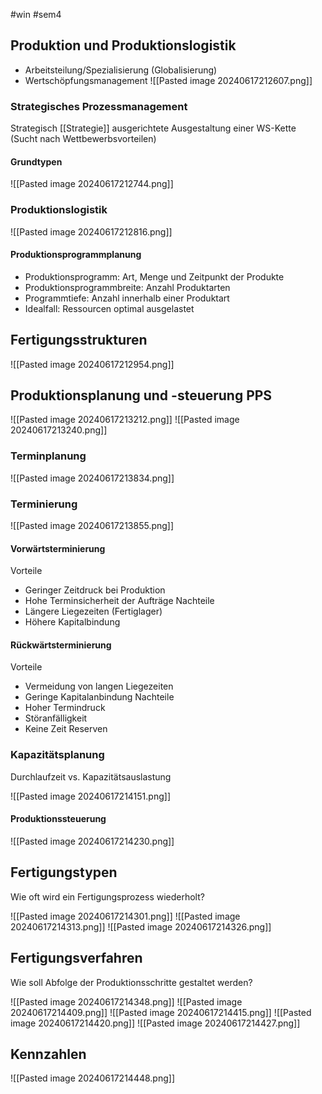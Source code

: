 #win #sem4 
## Produktion und Produktionslogistik

- Arbeitsteilung/Spezialisierung (Globalisierung)
- Wertschöpfungsmanagement
  ![[Pasted image 20240617212607.png]]
### Strategisches Prozessmanagement
Strategisch [[Strategie]] ausgerichtete Ausgestaltung einer WS-Kette (Sucht nach Wettbewerbsvorteilen)
#### Grundtypen

![[Pasted image 20240617212744.png]]
### Produktionslogistik
![[Pasted image 20240617212816.png]]
#### Produktionsprogrammplanung
- Produktionsprogramm: Art, Menge und Zeitpunkt der Produkte
- Produktionsprogrammbreite: Anzahl Produktarten
- Programmtiefe: Anzahl innerhalb einer Produktart
- Idealfall: Ressourcen optimal ausgelastet
## Fertigungsstrukturen
![[Pasted image 20240617212954.png]]
## Produktionsplanung und -steuerung PPS
![[Pasted image 20240617213212.png]]
![[Pasted image 20240617213240.png]]
### Terminplanung
![[Pasted image 20240617213834.png]]
### Terminierung
![[Pasted image 20240617213855.png]]
#### Vorwärtsterminierung
Vorteile
- Geringer Zeitdruck bei Produktion
- Hohe Terminsicherheit der Aufträge
Nachteile
- Längere Liegezeiten (Fertiglager)
- Höhere Kapitalbindung
#### Rückwärtsterminierung
Vorteile
- Vermeidung von langen Liegezeiten
- Geringe Kapitalanbindung
Nachteile
- Hoher Termindruck
- Störanfälligkeit
- Keine Zeit Reserven
### Kapazitätsplanung
Durchlaufzeit vs. Kapazitätsauslastung

![[Pasted image 20240617214151.png]]
#### Produktionssteuerung
![[Pasted image 20240617214230.png]]
## Fertigungstypen
Wie oft wird ein Fertigungsprozess wiederholt?

![[Pasted image 20240617214301.png]]
![[Pasted image 20240617214313.png]]
![[Pasted image 20240617214326.png]]
## Fertigungsverfahren
Wie soll Abfolge der Produktionsschritte gestaltet werden?

![[Pasted image 20240617214348.png]]
![[Pasted image 20240617214409.png]]
![[Pasted image 20240617214415.png]]
![[Pasted image 20240617214420.png]]
![[Pasted image 20240617214427.png]]
## Kennzahlen
![[Pasted image 20240617214448.png]]